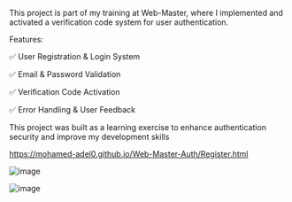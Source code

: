 This project is part of my training at Web-Master, where I implemented and activated a verification code system for user authentication.

Features:

✅ User Registration & Login System

✅ Email & Password Validation

✅ Verification Code Activation

✅ Error Handling & User Feedback

This project was built as a learning exercise to enhance authentication security and improve my development skills

https://mohamed-adel0.github.io/Web-Master-Auth/Register.html

![image](https://github.com/user-attachments/assets/c5d6f146-c2f8-431b-bf84-0aa2b15115e9)

![image](https://github.com/user-attachments/assets/eb121738-49b9-4415-9774-4cab28512ef9)




